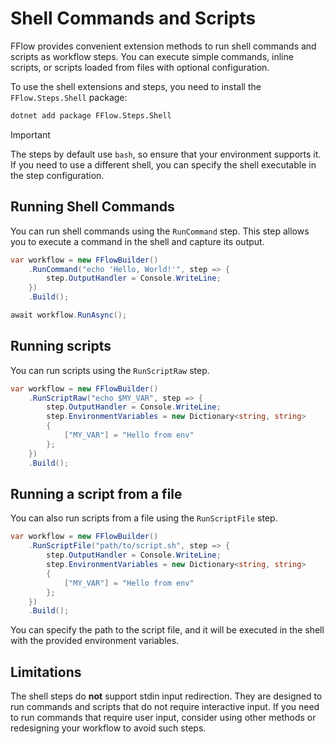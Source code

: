 # Shell Commands and Scripts
FFlow provides convenient extension methods to run shell commands and scripts as workflow steps. You can execute simple commands, inline scripts, or scripts loaded from files with optional configuration.

To use the shell extensions and steps, you need to install the `FFlow.Steps.Shell` package:

```bash
dotnet add package FFlow.Steps.Shell
```

> [!IMPORTANT]
> The steps by default use `bash`, so ensure that your environment supports it. If you need to use a different shell, you can specify the shell executable in the step configuration.

## Running Shell Commands
You can run shell commands using the `RunCommand` step. This step allows you to execute a command in the shell and capture its output.

```csharp
var workflow = new FFlowBuilder()
    .RunCommand("echo 'Hello, World!'", step => {
        step.OutputHandler = Console.WriteLine;
    })
    .Build();

await workflow.RunAsync();
```

## Running scripts
You can run scripts using the `RunScriptRaw` step. 

```csharp
var workflow = new FFlowBuilder()
    .RunScriptRaw("echo $MY_VAR", step => {
        step.OutputHandler = Console.WriteLine;
        step.EnvironmentVariables = new Dictionary<string, string>
        {
            ["MY_VAR"] = "Hello from env"
        };
    })
    .Build();
```

## Running a script from a file
You can also run scripts from a file using the `RunScriptFile` step.

```csharp
var workflow = new FFlowBuilder()
    .RunScriptFile("path/to/script.sh", step => {
        step.OutputHandler = Console.WriteLine;
        step.EnvironmentVariables = new Dictionary<string, string>
        {
            ["MY_VAR"] = "Hello from env"
        };
    })
    .Build();
```

You can specify the path to the script file, and it will be executed in the shell with the provided environment variables.

## Limitations
The shell steps do **not** support stdin input redirection. They are designed to run commands and scripts that do not require interactive input. If you need to run commands that require user input, consider using other methods or redesigning your workflow to avoid such steps.


